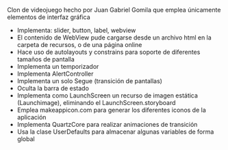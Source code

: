 Clon de videojuego hecho por Juan Gabriel Gomila que emplea únicamente elementos de interfaz gráfica 

- Implementa: slider, button, label, webview
- El contenido de WebView pude cargarse desde un archivo html en la carpeta de recursos, o de una página online
- Hace uso de autolayouts y constrains para soporte de diferentes tamaños de pantalla
- Implementa un temporizador
- Implementa AlertController
- Implementa un solo Segue (transición de pantallas)
- Oculta la barra de estado
- Implementa como LaunchScreen un recurso de imagen estática (Launchimage), eliminando el LaunchScreen.storyboard
- Emplea makeappicon.com para generar los diferentes iconos de la aplicación
- Implementa QuartzCore para realizar animaciones de transición
- Usa la clase UserDefaults para almacenar algunas variables de forma global 